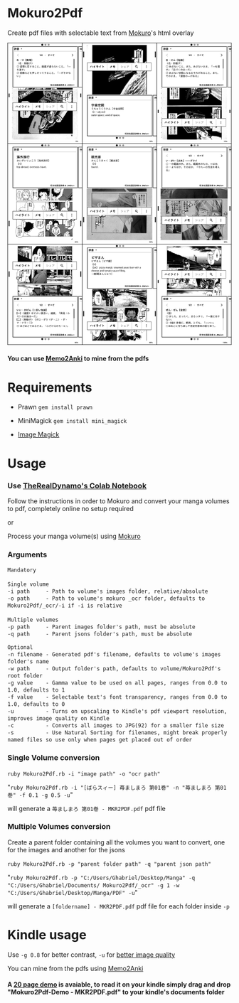 # Mokuro2Pdf
Create pdf files with selectable text from [Mokuro](https://github.com/kha-white/mokuro)'s html overlay

<img src="img/Mokuro2Pdf on Kindle.png" width=auto heigth=auto>

#### You can use [Memo2Anki](https://github.com/Kartoffel0/Memo2Anki) to mine from the pdfs

# Requirements
- Prawn `gem install prawn`
- MiniMagick `gem install mini_magick`

- [Image Magick](https://imagemagick.org/script/download.php)

# Usage
### Use [TheRealDynamo's Colab Notebook](https://colab.research.google.com/drive/1sxjIyupBhCBpHHZZk6CPrZ61noeJO-8o?usp=sharing) 
Follow the instructions in order to Mokuro and convert your manga volumes to pdf, completely online no setup required

or

Process your manga volume(s) using [Mokuro](https://github.com/kha-white/mokuro)

### Arguments
```
Mandatory

Single volume
-i path     - Path to volume's images folder, relative/absolute
-o path     - Path to volume's mokuro _ocr folder, defaults to Mokuro2Pdf/_ocr/-i if -i is relative

Multiple volumes
-p path     - Parent images folder's path, must be absolute
-q path     - Parent jsons folder's path, must be absolute
```

```
Optional
-n filename - Generated pdf's filename, defaults to volume's images folder's name
-w path     - Output folder's path, defaults to volume/Mokuro2Pdf's root folder
-g value    - Gamma value to be used on all pages, ranges from 0.0 to 1.0, defaults to 1
-f value    - Selectable text's font transparency, ranges from 0.0 to 1.0, defaults to 0
-u          - Turns on upscaling to Kindle's pdf viewport resolution, improves image quality on Kindle
-c          - Converts all images to JPG(92) for a smaller file size
-s          - Use Natural Sorting for filenames, might break properly named files so use only when pages get placed out of order
```

### Single Volume conversion
`ruby Mokuro2Pdf.rb -i "image path" -o "ocr path"`

"`ruby Mokuro2Pdf.rb -i "[ばらスィー] 苺ましまろ 第01巻" -n "苺ましまろ 第01巻" -f 0.1 -g 0.5 -u`"

will generate a `苺ましまろ 第01巻 - MKR2PDF.pdf` pdf file

### Multiple Volumes conversion
Create a parent folder containing all the volumes you want to convert, one for the images and another for the jsons

`ruby Mokuro2Pdf.rb -p "parent folder path" -q "parent json path"`

"`ruby Mokuro2Pdf.rb -p "C:/Users/Ghabriel/Desktop/Manga" -q "C:/Users/Ghabriel/Documents/
Mokuro2Pdf/_ocr" -g 1 -w "C:/Users/Ghabriel/Desktop/Manga/PDF" -u`"

will generate a `[foldername] - MKR2PDF.pdf` pdf file for each folder inside `-p`

# Kindle usage
Use `-g 0.8` for better contrast, `-u` for [better image quality](https://github.com/Kartoffel0/Mokuro2Pdf/blob/master/img/upscale_demo.png)

You can mine from the pdfs using [Memo2Anki](https://github.com/Kartoffel0/Memo2Anki)

#### A [20 page demo](https://github.com/Kartoffel0/Mokuro2Pdf/blob/master/Mokuro2Pdf-Demo%20-%20MKR2PDF.pdf) is avaiable, to read it on your kindle simply drag and drop "Mokuro2Pdf-Demo - MKR2PDF.pdf" to your kindle's documents folder
